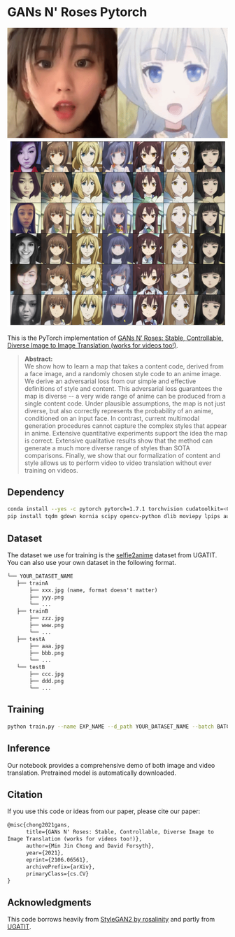 # GANs N' Roses Pytorch

![](teaser.gif)
![](teaser.png)

This is the PyTorch implementation of [GANs N’ Roses: Stable, Controllable, Diverse Image to Image Translation (works for videos too!)](https://arxiv.org/abs/2106.06561).

>**Abstract:**<br>
>We show how to learn a map that takes a content code, derived from a face image, and a randomly chosen style code to an anime image. We derive an adversarial loss from our simple and effective definitions of style and content. This adversarial loss guarantees the map is diverse -- a very wide range of anime can be produced from a single content code. Under plausible assumptions, the map is not just diverse, but also correctly represents the probability of an anime, conditioned on an input face. In contrast, current multimodal generation procedures cannot capture the complex styles that appear in anime.  Extensive quantitative experiments support the idea the map is correct. Extensive qualitative results show that the method can generate a much more diverse range of styles than SOTA comparisons. Finally, we show that our formalization of content and style allows us to perform video to video translation without ever training on videos.

## Dependency
```bash
conda install --yes -c pytorch pytorch=1.7.1 torchvision cudatoolkit=<CUDA_VERSION>
pip install tqdm gdown kornia scipy opencv-python dlib moviepy lpips aubio ninja
```

## Dataset
The dataset we use for training is the [selfie2anime](https://drive.google.com/file/d/1xOWj1UVgp6NKMT3HbPhBbtq2A4EDkghF/view?usp=sharing) dataset from UGATIT. You can also use your own dataset in the following format.
```
└── YOUR_DATASET_NAME
   ├── trainA
       ├── xxx.jpg (name, format doesn't matter)
       ├── yyy.png
       └── ...
   ├── trainB
       ├── zzz.jpg
       ├── www.png
       └── ...
   ├── testA
       ├── aaa.jpg 
       ├── bbb.png
       └── ...
   └── testB
       ├── ccc.jpg 
       ├── ddd.png
       └── ...
```

## Training
```bash
python train.py --name EXP_NAME --d_path YOUR_DATASET_NAME --batch BATCH_SIZE
```

## Inference
Our notebook provides a comprehensive demo of both image and video translation. Pretrained model is automatically downloaded.


## Citation
If you use this code or ideas from our paper, please cite our paper:
```
@misc{chong2021gans,
      title={GANs N' Roses: Stable, Controllable, Diverse Image to Image Translation (works for videos too!)}, 
      author={Min Jin Chong and David Forsyth},
      year={2021},
      eprint={2106.06561},
      archivePrefix={arXiv},
      primaryClass={cs.CV}
}
```

## Acknowledgments
This code borrows heavily from [StyleGAN2 by rosalinity](https://github.com/rosinality/stylegan2-pytorch) and partly from [UGATIT](https://github.com/znxlwm/UGATIT-pytorch).
